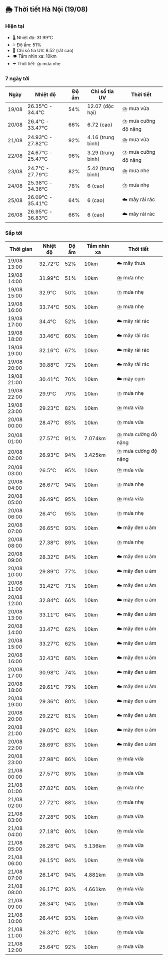 ## 🌦️ Thời tiết Hà Nội (19/08)

### Hiện tại

- 🌡️ Nhiệt độ: 31.99℃
- 💦 Độ ẩm: 51%
- 🌟 Chỉ số tia UV: 8.52 (rất cao)
- 👁️ Tầm nhìn xa: 10km
- ☂️ Thời tiết: ⛈️ mưa nhẹ

### 7 ngày tới

| Ngày | Nhiệt độ | Độ ẩm | Chỉ số tia UV | Thời tiết |
| --- | --- | --- | --- | --- |
| 19/08 | 26.35℃ - 34.4℃ | 54% | 12.07 (độc hại) | ⛈️ mưa vừa |
| 20/08 | 26.4℃ - 33.47℃ | 66% | 6.72 (cao) | ⛈️ mưa cường độ nặng |
| 21/08 | 24.93℃ - 27.82℃ | 92% | 4.16 (trung bình) | ⛈️ mưa vừa |
| 22/08 | 24.67℃ - 25.47℃ | 96% | 3.29 (trung bình) | ⛈️ mưa cường độ nặng |
| 23/08 | 24.7℃ - 27.79℃ | 82% | 5.42 (trung bình) | ⛈️ mưa nhẹ |
| 24/08 | 25.38℃ - 34.36℃ | 78% | 6 (cao) | ⛈️ mưa nhẹ |
| 25/08 | 26.09℃ - 35.41℃ | 64% | 6 (cao) | ☁️ mây rải rác |
| 26/08 | 26.95℃ - 36.83℃ | 66% | 6 (cao) | ☁️ mây rải rác |

### Sắp tới

| Thời gian | Nhiệt độ | Độ ẩm | Tầm nhìn xa | Thời tiết |
| --- | --- | --- | --- | --- |
| 19/08 13:00 | 32.72℃ | 52% | 10km | ☁️ mây thưa |
| 19/08 14:00 | 31.99℃ | 51% | 10km | ⛈️ mưa nhẹ |
| 19/08 15:00 | 32.9℃ | 50% | 10km | ⛈️ mưa nhẹ |
| 19/08 16:00 | 33.74℃ | 50% | 10km | ⛈️ mưa nhẹ |
| 19/08 17:00 | 34.4℃ | 52% | 10km | ☁️ mây rải rác |
| 19/08 18:00 | 33.46℃ | 60% | 10km | ☁️ mây rải rác |
| 19/08 19:00 | 32.16℃ | 67% | 10km | ☁️ mây rải rác |
| 19/08 20:00 | 30.88℃ | 72% | 10km | ☁️ mây rải rác |
| 19/08 21:00 | 30.41℃ | 76% | 10km | ☁️ mây cụm |
| 19/08 22:00 | 29.9℃ | 79% | 10km | ⛈️ mưa nhẹ |
| 19/08 23:00 | 29.23℃ | 82% | 10km | ⛈️ mưa vừa |
| 20/08 00:00 | 28.47℃ | 85% | 10km | ⛈️ mưa vừa |
| 20/08 01:00 | 27.57℃ | 91% | 7.074km | ⛈️ mưa cường độ nặng |
| 20/08 02:00 | 26.93℃ | 94% | 3.425km | ⛈️ mưa cường độ nặng |
| 20/08 03:00 | 26.5℃ | 95% | 10km | ⛈️ mưa vừa |
| 20/08 04:00 | 26.67℃ | 94% | 10km | ⛈️ mưa nhẹ |
| 20/08 05:00 | 26.49℃ | 95% | 10km | ⛈️ mưa vừa |
| 20/08 06:00 | 26.4℃ | 95% | 10km | ⛈️ mưa nhẹ |
| 20/08 07:00 | 26.65℃ | 93% | 10km | ☁️ mây đen u ám |
| 20/08 08:00 | 27.38℃ | 89% | 10km | ⛈️ mưa nhẹ |
| 20/08 09:00 | 28.32℃ | 84% | 10km | ☁️ mây đen u ám |
| 20/08 10:00 | 29.89℃ | 77% | 10km | ☁️ mây đen u ám |
| 20/08 11:00 | 31.42℃ | 71% | 10km | ☁️ mây đen u ám |
| 20/08 12:00 | 32.84℃ | 66% | 10km | ☁️ mây đen u ám |
| 20/08 13:00 | 33.11℃ | 64% | 10km | ☁️ mây đen u ám |
| 20/08 14:00 | 33.47℃ | 62% | 10km | ☁️ mây đen u ám |
| 20/08 15:00 | 33.27℃ | 62% | 10km | ☁️ mây đen u ám |
| 20/08 16:00 | 32.43℃ | 68% | 10km | ☁️ mây đen u ám |
| 20/08 17:00 | 30.98℃ | 74% | 10km | ☁️ mây đen u ám |
| 20/08 18:00 | 29.61℃ | 79% | 10km | ☁️ mây đen u ám |
| 20/08 19:00 | 29.36℃ | 80% | 10km | ☁️ mây đen u ám |
| 20/08 20:00 | 29.22℃ | 81% | 10km | ☁️ mây đen u ám |
| 20/08 21:00 | 29.05℃ | 82% | 10km | ☁️ mây đen u ám |
| 20/08 22:00 | 28.69℃ | 83% | 10km | ☁️ mây đen u ám |
| 20/08 23:00 | 27.98℃ | 86% | 10km | ⛈️ mưa vừa |
| 21/08 00:00 | 27.57℃ | 89% | 10km | ⛈️ mưa vừa |
| 21/08 01:00 | 27.82℃ | 88% | 10km | ⛈️ mưa nhẹ |
| 21/08 02:00 | 27.72℃ | 88% | 10km | ⛈️ mưa nhẹ |
| 21/08 03:00 | 27.28℃ | 90% | 10km | ⛈️ mưa vừa |
| 21/08 04:00 | 27.18℃ | 90% | 10km | ⛈️ mưa vừa |
| 21/08 05:00 | 26.28℃ | 94% | 5.136km | ⛈️ mưa vừa |
| 21/08 06:00 | 26.15℃ | 94% | 10km | ⛈️ mưa vừa |
| 21/08 07:00 | 26.14℃ | 94% | 4.881km | ⛈️ mưa vừa |
| 21/08 08:00 | 26.17℃ | 93% | 4.661km | ⛈️ mưa vừa |
| 21/08 09:00 | 26.34℃ | 94% | 10km | ⛈️ mưa vừa |
| 21/08 10:00 | 26.44℃ | 93% | 10km | ⛈️ mưa vừa |
| 21/08 11:00 | 26.32℃ | 92% | 10km | ⛈️ mưa vừa |
| 21/08 12:00 | 25.64℃ | 92% | 10km | ⛈️ mưa vừa |
